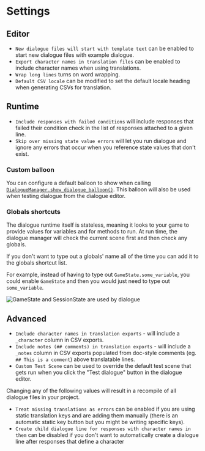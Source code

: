 # Settings

## Editor

- `New dialogue files will start with template text` can be enabled to start new dialogue files with example dialogue.
- `Export character names in translation files` can be enabled to include character names when using translations.
- `Wrap long lines` turns on word wrapping.
- `Default CSV locale` can be modified to set the default locale heading when generating CSVs for translation.

## Runtime

- `Include responses with failed conditions` will include responses that failed their condition check in the list of responses attached to a given line.
- `Skip over missing state value errors` will let you run dialogue and ignore any errors that occur when you reference state values that don't exist.

### Custom balloon

You can configure a default balloon to show when calling [`DialogueManager.show_dialogue_balloon()`](./API.md#func-show_dialogue_balloonresource-dialogueresource-title-string--0-extra_game_states-array-----node). This balloon will also be used when testing dialogue from the dialogue editor.

### Globals shortcuts

The dialogue runtime itself is stateless, meaning it looks to your game to provide values for variables and for methods to run. At run time, the dialogue manager will check the current scene first and then check any globals.

If you don't want to type out a globals' name all of the time you can add it to the globals shortcut list.

For example, instead of having to type out `GameState.some_variable`, you could enable `GameState` and then you would just need to type out `some_variable`.

![GameState and SessionState are used by dialogue](states.jpg)

## Advanced

- `Include character names in translation exports` - will include a `_character` column in CSV exports.
- `Include notes (## comments) in translation exports` - will include a `_notes` column in CSV exports populated from doc-style comments (eg. `## This is a comment`) above translatable lines.
- `Custom Test Scene` can be used to override the default test scene that gets run when you click the "Test dialogue" button in the dialogue editor.

Changing any of the following values will result in a recompile of all dialogue files in your project.

- `Treat missing translations as errors` can be enabled if you are using static translation keys and are adding them manually (there is an automatic static key button but you might be writing specific keys).
- `Create child dialogue line for responses with character names in them` can be disabled if you don't want to automatically create a dialogue line after responses that define a character
